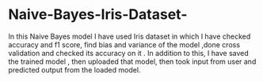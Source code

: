 # Naive-Bayes-Iris-Dataset-
In this Naive Bayes model  I have used Iris dataset in which I have checked accuracy and f1 score, find bias and variance of the model ,done cross validation and checked its accuracy on it . In addition to this, I have saved the trained model , then uploaded that model, then took input from user and predicted output from the loaded model.
